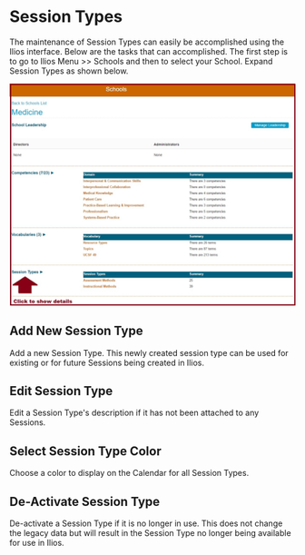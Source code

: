 # Session Types

The maintenance of Session Types can easily be accomplished using the Ilios interface. Below are the tasks that can accomplished. The first step is to go to Ilios Menu &gt;&gt; Schools and then to select your School. Expand Session Types as shown below.

![](../.gitbook/assets/session_types.jpg)

## Add New Session Type

Add a new Session Type. This newly created session type can be used for existing or for future Sessions being created in Ilios.

## Edit Session Type

Edit a Session Type's description if it has not been attached to any Sessions.

## Select Session Type Color

Choose a color to display on the Calendar for all Session Types.

## De-Activate Session Type

De-activate a Session Type if it is no longer in use. This does not change the legacy data but will result in the Session Type no longer being available for use in Ilios.



